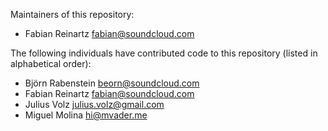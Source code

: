 Maintainers of this repository:

* Fabian Reinartz <fabian@soundcloud.com>

The following individuals have contributed code to this repository
(listed in alphabetical order):

* Björn Rabenstein <beorn@soundcloud.com>
* Fabian Reinartz <fabian@soundcloud.com>
* Julius Volz <julius.volz@gmail.com>
* Miguel Molina <hi@mvader.me>
